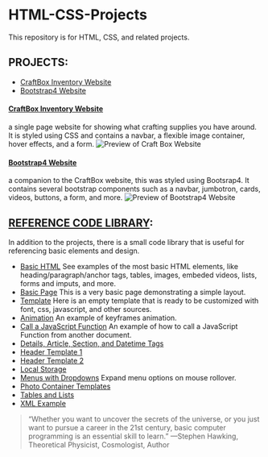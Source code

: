 # HTML-CSS-Projects
This repository is for HTML, CSS, and related projects.

## PROJECTS:
- [CraftBox Inventory Website](https://github.com/serengetijade/HTMLandCSS/tree/main/projects/HTMLandCSSWebsite)
- [Bootstrap4 Website](https://github.com/serengetijade/HTMLandCSS/tree/main/projects/Bootstrap4Project)

#### [CraftBox Inventory Website](https://github.com/serengetijade/HTMLandCSS/tree/main/projects/HTMLandCSSWebsite)
a single page website for showing what crafting supplies you have around. It is styled using CSS and contains a navbar, a flexible image container, hover effects, and a form. 
![Preview of Craft Box Website](https://raw.githubusercontent.com/serengetijade/HTMLandCSS/main/images/readme1.jpg)

#### [Bootstrap4 Website](https://github.com/serengetijade/HTMLandCSS/tree/main/projects/Bootstrap4Project)
a companion to the CraftBox website, this was styled using Bootsrap4. It contains several bootstrap components such as a navbar, jumbotron, cards, videos, buttons, a form, and more. 
![Preview of Bootstrap4 Website](https://raw.githubusercontent.com/serengetijade/HTMLandCSS/main/images/readme2.jpg)

## [REFERENCE CODE LIBRARY](https://github.com/serengetijade/HTMLandCSS/tree/main/html):
In addition to the projects, there is a small code library that is useful for referencing basic elements and design. 
- [Basic HTML](https://github.com/serengetijade/HTMLandCSS/blob/main/html/BasicHTML.html) See examples of the most basic HTML elements, like heading/paragraph/anchor tags, tables, images, embeded videos, lists, forms and imputs, and more. 
- [Basic Page](https://github.com/serengetijade/HTMLandCSS/blob/main/html/BasicPage.html) This is a very basic page demonstrating a simple layout.
- [Template](https://github.com/serengetijade/HTMLandCSS/blob/main/html/Template.html) Here is an empty template that is ready to be customized with font, css, javascript, and other sources. 
- [Animation](https://github.com/serengetijade/HTMLandCSS/blob/main/html/Animation1_HoverSlide.html) An example of keyframes animation.
- [Call a JavaScript Function](https://github.com/serengetijade/HTMLandCSS/blob/main/html/CallJavaScriptFunction.html) An example of how to call a JavaScript Function from another document. 
- [Details, Article, Section, and Datetime Tags](https://github.com/serengetijade/HTMLandCSS/blob/main/html/DetailsTimeBookmarks.html)
- [Header Template 1](https://github.com/serengetijade/HTMLandCSS/blob/main/html/Header1-Background.html)
- [Header Template 2](https://github.com/serengetijade/HTMLandCSS/blob/main/html/Header2-Image.html)
- [Local Storage](https://github.com/serengetijade/HTMLandCSS/blob/main/html/LocalStorage.html)
- [Menus with Dropdowns](https://github.com/serengetijade/HTMLandCSS/blob/main/html/Menu_Rollover.html) Expand menu options on mouse rollover.
- [Photo Container Templates](https://github.com/serengetijade/HTMLandCSS/blob/main/html/Photo_Package.html)
- [Tables and Lists](https://github.com/serengetijade/HTMLandCSS/blob/main/html/Table_and_Lists.html)
- [XML Example](https://github.com/serengetijade/HTMLandCSS/blob/main/html/XML.html)

>“Whether you want to uncover the secrets of the universe, or you just want to pursue a career in the 21st century, basic computer programming is an essential skill to learn.”
—Stephen Hawking, Theoretical Physicist, Cosmologist, Author
